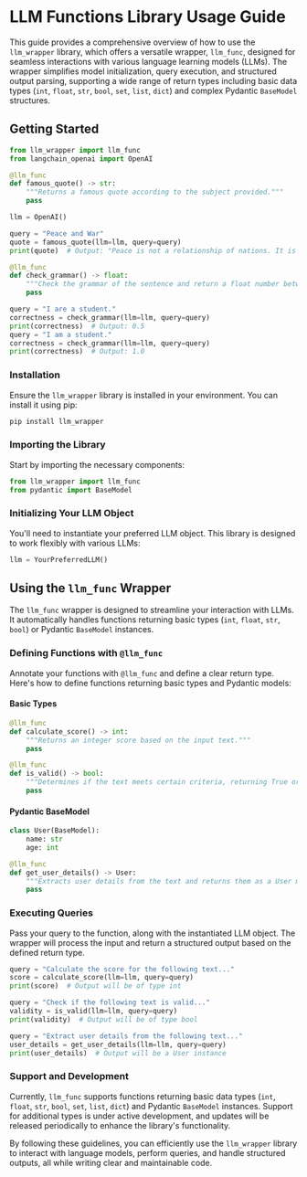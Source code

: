 # LLM Functions Library Usage Guide

This guide provides a comprehensive overview of how to use the `llm_wrapper` library, which offers a versatile wrapper, `llm_func`, designed for seamless interactions with various language learning models (LLMs). The wrapper simplifies model initialization, query execution, and structured output parsing, supporting a wide range of return types including basic data types (`int`, `float`, `str`, `bool`, `set`, `list`, `dict`) and complex Pydantic `BaseModel` structures.

## Getting Started
```python
from llm_wrapper import llm_func
from langchain_openai import OpenAI

@llm_func
def famous_quote() -> str:
    """Returns a famous quote according to the subject provided."""
    pass

llm = OpenAI()

query = "Peace and War"
quote = famous_quote(llm=llm, query=query)
print(quote)  # Output: "Peace is not a relationship of nations. It is a condition of mind brought about by a serenity of soul. Peace is not merely the absence of war. It is also a state of mind. Lasting peace can come only to peaceful people. - Jawaharlal Nehru

@llm_func
def check_grammar() -> float:
    """Check the grammar of the sentence and return a float number between 0 and 1 reflecting its correctness."""
    pass

query = "I are a student."
correctness = check_grammar(llm=llm, query=query)
print(correctness)  # Output: 0.5
query = "I am a student."
correctness = check_grammar(llm=llm, query=query)
print(correctness)  # Output: 1.0
```
### Installation

Ensure the `llm_wrapper` library is installed in your environment. You can install it using pip:

```bash
pip install llm_wrapper
```

### Importing the Library

Start by importing the necessary components:

```python
from llm_wrapper import llm_func
from pydantic import BaseModel
```

### Initializing Your LLM Object

You'll need to instantiate your preferred LLM object. This library is designed to work flexibly with various LLMs:

```python
llm = YourPreferredLLM()
```

## Using the `llm_func` Wrapper

The `llm_func` wrapper is designed to streamline your interaction with LLMs. It automatically handles functions returning basic types (`int`, `float`, `str`, `bool`) or Pydantic `BaseModel` instances.

### Defining Functions with `@llm_func`

Annotate your functions with `@llm_func` and define a clear return type. Here's how to define functions returning basic types and Pydantic models:

#### Basic Types

```python
@llm_func
def calculate_score() -> int:
    """Returns an integer score based on the input text."""
    pass

@llm_func
def is_valid() -> bool:
    """Determines if the text meets certain criteria, returning True or False."""
    pass
```

#### Pydantic BaseModel

```python
class User(BaseModel):
    name: str
    age: int

@llm_func
def get_user_details() -> User:
    """Extracts user details from the text and returns them as a User model."""
    pass
```

### Executing Queries

Pass your query to the function, along with the instantiated LLM object. The wrapper will process the input and return a structured output based on the defined return type.

```python
query = "Calculate the score for the following text..."
score = calculate_score(llm=llm, query=query)
print(score)  # Output will be of type int

query = "Check if the following text is valid..."
validity = is_valid(llm=llm, query=query)
print(validity)  # Output will be of type bool

query = "Extract user details from the following text..."
user_details = get_user_details(llm=llm, query=query)
print(user_details)  # Output will be a User instance
```

### Support and Development

Currently, `llm_func` supports functions returning basic data types (`int`, `float`, `str`, `bool`, `set`, `list`, `dict`) and Pydantic `BaseModel` instances. Support for additional types is under active development, and updates will be released periodically to enhance the library's functionality.

By following these guidelines, you can efficiently use the `llm_wrapper` library to interact with language models, perform queries, and handle structured outputs, all while writing clear and maintainable code.
